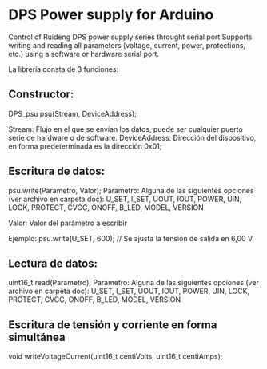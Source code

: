 # DPS Power supply for Arduino
Control of Ruideng DPS power supply series throught serial port
Supports writing and reading all parameters (voltage, current, power, protections, etc.) using a software or hardware serial port.

La librería consta de 3 funciones:

## Constructor:
DPS_psu psu(Stream, DeviceAddress);

Stream: Flujo en el que se envían los datos, puede ser cualquier puerto serie de hardware o de software.
DeviceAddress: Dirección del dispositivo, en forma predeterminada es la dirección 0x01;

## Escritura de datos:
psu.write(Parametro, Valor);
Parametro: Alguna de las siguientes opciones (ver archivo en carpeta doc):
  U_SET,
  I_SET,
  UOUT,
  IOUT,
  POWER,
  UIN,
  LOCK,
  PROTECT,
  CVCC,
  ONOFF,
  B_LED,
  MODEL,
  VERSION

Valor: Valor del parámetro a escribir

Ejemplo:
psu.write(U_SET, 600); // Se ajusta la tensión de salida en 6,00 V

## Lectura de datos:
uint16_t read(Parametro);
Parametro: Alguna de las siguientes opciones (ver archivo en carpeta doc):
  U_SET,
  I_SET,
  UOUT,
  IOUT,
  POWER,
  UIN,
  LOCK,
  PROTECT,
  CVCC,
  ONOFF,
  B_LED,
  MODEL,
  VERSION

  ## Escritura de tensión y corriente en forma simultánea
  void writeVoltageCurrent(uint16_t centiVolts, uint16_t centiAmps);
